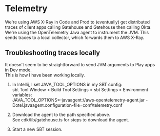 # Telemetry

We're using AWS X-Ray in Code and Prod to (eventually) get distributed traces of client apps calling Gatehouse and Gatehouse then calling Okta.
We're using the OpenTelemetry Java agent to instrument the JVM.
This sends traces to a local collector, which forwards them to AWS X-Ray.

## Troubleshooting traces locally

It doesn't seem to be straightforward to send JVM arguments to Play apps in Dev mode.  
This is how I have been working locally.

1. In Intellij, I set JAVA_TOOL_OPTIONS in my SBT config:  
sbt Tool Window > Build Tool Settings > sbt Settings > Environment variables:  
JAVA_TOOL_OPTIONS=-javaagent:/<path>/aws-opentelemetry-agent.jar -Dotel.javaagent.configuration-file=conf/telemetry.conf

2. Download the agent to the path specified above.  
See cdk/lib/gatehouse.ts for steps to download the agent.

3. Start a new SBT session.
